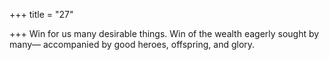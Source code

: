 +++
title = "27"

+++
Win for us many desirable things. Win of the wealth eagerly sought  by many—
accompanied by good heroes, offspring, and glory.